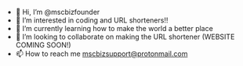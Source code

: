 - 👋 Hi, I’m @mscbizfounder
- 👀 I’m interested in coding and URL shorteners!!
- 🌱 I’m currently learning how to make the world a better place
- 💞️ I’m looking to collaborate on making the URL shortener (WEBSITE COMING SOON!)
- 📫 How to reach me mscbizsupport@protonmail.com

<!---
mscbizfounder/mscbizfounder is a ✨ special ✨ repository because its `README.md` (this file) appears on your GitHub profile.
You can click the Preview link to take a look at your changes.
--->
